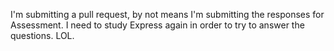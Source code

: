 I'm submitting a pull request, by not means I'm submitting the responses for Assessment. I need to study Express again in order to try to answer the questions. LOL.
